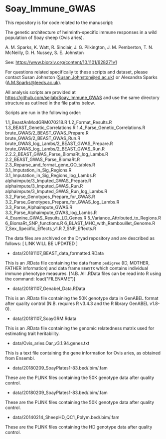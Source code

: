 # Soay_Immune_GWAS
 
This repository is for code related to the manuscript:

The genetic architecture of helminth-specific immune responses in a wild
population of Soay sheep (Ovis aries).

A. M. Sparks, K. Watt, R. Sinclair, J. G. Pilkington, J. M. Pemberton, 
T. N. McNeilly, D. H. Nussey, S. E. Johnston

See:  https://www.biorxiv.org/content/10.1101/628271v1

For questions related specifically to these scripts and dataset, please contact Susan
Johnston (Susan.Johnston@ed.ac.uk) or Alexandra Sparks (A.M.Sparks@leeds.ac.uk).

All analysis scripts are provided at https://github.com/sejlab/Soay_Immune_GWAS 
and use the same directory structure as outlined in the file paths below. 

Scripts are run in the following order:

1.1_BeastAnModGRM070218.R
1.2_Format_Results.R
1.3_BEAST_Genetic_Correlations.R
1.4_Parse_Genetic_Correlations.R
brute_GWAS/2_BEAST_GWAS_Prepare.R 
brute_GWAS/2_BEAST_GWAS_Run.R
brute_GWAS_log_Lambs/2_BEAST_GWAS_Prepare.R 
brute_GWAS_log_Lambs/2_BEAST_GWAS_Run.R
2.2.2_BEAST_GWAS_Parse_BiomaRt_log_Lambs.R
2.2_BEAST_GWAS_Parse_BiomaRt.R
2.3_Reparse_and_format_gene_GO_tables.R
3.1_Imputation_in_Sig_Regions.R
3.1_Imputation_in_Sig_Regions_log_Lambs.R
alphaimpute/3_Imputed_GWAS_Prepare.R
alphaimpute/3_Imputed_GWAS_Run.R
alphaimpute/3_Imputed_GWAS_Run_log_Lambs.R
3.2_Parse_Genotypes_Prepare_for_GWAS.R
3.2_Parse_Genotypes_Prepare_for_GWAS_log_Lambs.R
3.3_Parse_Alphaimpute_GWAS.R
3.3_Parse_Alphaimpute_GWAS_log_Lambs.R
4_Examine_GWAS_Results_LD_Genes.R 
5_Variance_Attributed_to_Regions.R
6_BiomaRt_SNP_functions.R
6_BLAST_MHC_with_Rambouillet_Genome.R
7_Sex_Specific_Effects_v1.R
7_SNP_Effects.R

The data files are archived on the Dryad repository and are described as follows:
[ LINK WILL BE UPDATED ]

* data/20181107_BEAST_data_formatted.RData

This is an .RData file containing the data frame `pedigree` (ID, MOTHER, FATHER
information) and data frame `BEASTX` which contains individual immune phenotype
measures.
[N.B. All .RData files can be read into R using the command: load("FILENAME")]


* data/20181107_Genabel_Data.RData

This is an .RData file containing the 50K genotype data in GenABEL format after
quality control (N.B. requires R v3.4.3 and the R library GenABEL v1.8-0).

* data/20181107_SoayGRM.Rdata

This is an .RData file containing the genomic relatedness matrix used for
estimating trait heritability.

* data/Ovis_aries.Oar_v3.1.94.genes.txt

This is a text file containing the gene information for Ovis aries, as obtained
from Ensembl.

* data/20180209_SoayPlates1-83.bed/.bim/.fam

These are the PLINK files containing the 50K genotype data after quality 
control.

* data/20180209_SoayPlates1-83.bed/.bim/.fam

These are the PLINK files containing the 50K genotype data after quality 
control.

* data/20140214_SheepHD_QC1_Polym.bed/.bim/.fam

These are the PLINK files containing the HD genotype data after quality control.





